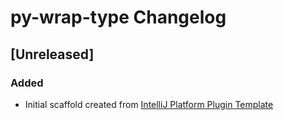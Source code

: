 <!-- Keep a Changelog guide -> https://keepachangelog.com -->

# py-wrap-type Changelog

## [Unreleased]
### Added
- Initial scaffold created from [IntelliJ Platform Plugin Template](https://github.com/JetBrains/intellij-platform-plugin-template)
